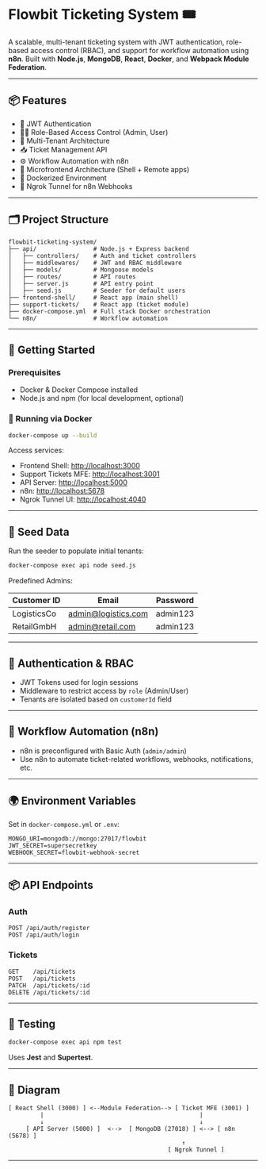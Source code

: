 # Flowbit Ticketing System 🎟️

A scalable, multi-tenant ticketing system with JWT authentication, role-based access control (RBAC), and support for workflow automation using **n8n**. Built with **Node.js**, **MongoDB**, **React**, **Docker**, and **Webpack Module Federation**.

---

## 📦 Features

- 🔐 JWT Authentication
- 🧑‍💼 Role-Based Access Control (Admin, User)
- 🏢 Multi-Tenant Architecture
- 📥 Ticket Management API
- ⚙️ Workflow Automation with n8n
- 🧩 Microfrontend Architecture (Shell + Remote apps)
- 🐳 Dockerized Environment
- 🔁 Ngrok Tunnel for n8n Webhooks

---

## 🗂️ Project Structure

```
flowbit-ticketing-system/
├── api/                # Node.js + Express backend
│   ├── controllers/    # Auth and ticket controllers
│   ├── middlewares/    # JWT and RBAC middleware
│   ├── models/         # Mongoose models
│   ├── routes/         # API routes
│   ├── server.js       # API entry point
│   ├── seed.js         # Seeder for default users
├── frontend-shell/     # React app (main shell)
├── support-tickets/    # React app (ticket module)
├── docker-compose.yml  # Full stack Docker orchestration
└── n8n/                # Workflow automation
```

---

## 🚀 Getting Started

### Prerequisites

- Docker & Docker Compose installed
- Node.js and npm (for local development, optional)

### 🐳 Running via Docker

```bash
docker-compose up --build
```

Access services:

- Frontend Shell: [http://localhost:3000](http://localhost:3000)
- Support Tickets MFE: [http://localhost:3001](http://localhost:3001)
- API Server: [http://localhost:5000](http://localhost:5000)
- n8n: [http://localhost:5678](http://localhost:5678)
- Ngrok Tunnel UI: [http://localhost:4040](http://localhost:4040)

---

## 🧪 Seed Data

Run the seeder to populate initial tenants:

```bash
docker-compose exec api node seed.js
```

Predefined Admins:

| Customer ID | Email               | Password  |
|-------------|---------------------|-----------|
| LogisticsCo | admin@logistics.com | admin123  |
| RetailGmbH  | admin@retail.com    | admin123  |

---

## 🔐 Authentication & RBAC

- JWT Tokens used for login sessions
- Middleware to restrict access by `role` (Admin/User)
- Tenants are isolated based on `customerId` field

---

## 🔄 Workflow Automation (n8n)

- n8n is preconfigured with Basic Auth (`admin/admin`)
- Use n8n to automate ticket-related workflows, webhooks, notifications, etc.

---

## 🌍 Environment Variables

Set in `docker-compose.yml` or `.env`:

```env
MONGO_URI=mongodb://mongo:27017/flowbit
JWT_SECRET=supersecretkey
WEBHOOK_SECRET=flowbit-webhook-secret
```

---

## 📦 API Endpoints

### Auth

```http
POST /api/auth/register
POST /api/auth/login
```

### Tickets

```http
GET    /api/tickets
POST   /api/tickets
PATCH  /api/tickets/:id
DELETE /api/tickets/:id
```

---

## 🧪 Testing

```bash
docker-compose exec api npm test
```

Uses **Jest** and **Supertest**.

---

## 📸 Diagram

```
[ React Shell (3000) ] <--Module Federation--> [ Ticket MFE (3001) ]
         |                                            |
         ↓                                            ↓
     [ API Server (5000) ]  <-->  [ MongoDB (27018) ] <--> [ n8n (5678) ]
                                                 ↑
                                             [ Ngrok Tunnel ]
```

---
